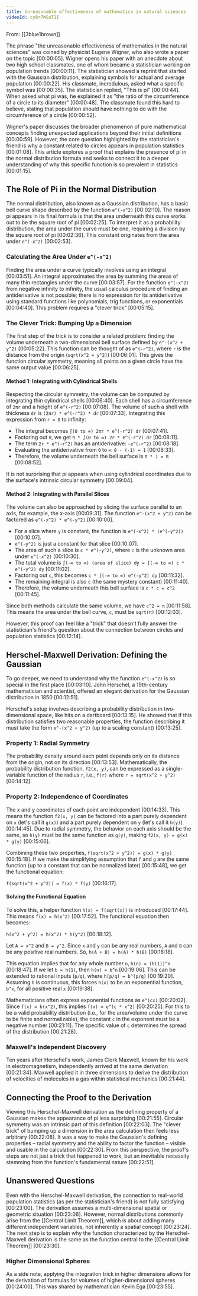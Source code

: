 ```yaml
---
title: Unreasonable effectiveness of mathematics in natural sciences
videoId: cy8r7WSuT1I
---
```


From: [[3blue1brown]] <br/> 

The phrase "the unreasonable effectiveness of mathematics in the natural sciences" was coined by physicist Eugene Wigner, who also wrote a paper on the topic <a class="yt-timestamp" data-t="00:00:05">[00:00:05]</a>. Wigner opens his paper with an anecdote about two high school classmates, one of whom became a statistician working on population trends <a class="yt-timestamp" data-t="00:00:11">[00:00:11]</a>. The statistician showed a reprint that started with the Gaussian distribution, explaining symbols for actual and average population <a class="yt-timestamp" data-t="00:00:22">[00:00:22]</a>. His classmate, incredulous, asked what a specific symbol was <a class="yt-timestamp" data-t="00:00:35">[00:00:35]</a>. The statistician replied, "This is pi" <a class="yt-timestamp" data-t="00:00:44">[00:00:44]</a>. When asked what pi was, he explained it as "the ratio of the circumference of a circle to its diameter" <a class="yt-timestamp" data-t="00:00:48">[00:00:48]</a>. The classmate found this hard to believe, stating that population should have nothing to do with the circumference of a circle <a class="yt-timestamp" data-t="00:00:52">[00:00:52]</a>.

Wigner's paper discusses the broader phenomenon of pure mathematical concepts finding unexpected applications beyond their initial definitions <a class="yt-timestamp" data-t="00:00:59">[00:00:59]</a>. However, the core question highlighted by the statistician's friend is why a constant related to circles appears in population statistics <a class="yt-timestamp" data-t="00:01:08">[00:01:08]</a>. This article explores a proof that explains the presence of pi in the normal distribution formula and seeks to connect it to a deeper understanding of why this specific function is so prevalent in statistics <a class="yt-timestamp" data-t="00:01:15">[00:01:15]</a>.

## The Role of Pi in the Normal Distribution

The normal distribution, also known as a Gaussian distribution, has a basic bell curve shape described by the function `e^(-x^2)` <a class="yt-timestamp" data-t="00:02:10">[00:02:10]</a>. The reason pi appears in its final formula is that the area underneath this curve works out to be the square root of pi <a class="yt-timestamp" data-t="00:02:25">[00:02:25]</a>. To interpret it as a probability distribution, the area under the curve must be one, requiring a division by the square root of pi <a class="yt-timestamp" data-t="00:02:36">[00:02:36]</a>. This constant originates from the area under `e^(-x^2)` <a class="yt-timestamp" data-t="00:02:53">[00:02:53]</a>.

### Calculating the Area Under `e^(-x^2)`

Finding the area under a curve typically involves using an integral <a class="yt-timestamp" data-t="00:03:51">[00:03:51]</a>. An integral approximates the area by summing the areas of many thin rectangles under the curve <a class="yt-timestamp" data-t="00:03:57">[00:03:57]</a>. For the function `e^(-x^2)` from negative infinity to infinity, the usual calculus procedure of finding an antiderivative is not possible; there is no expression for its antiderivative using standard functions like polynomials, trig functions, or exponentials <a class="yt-timestamp" data-t="00:04:40">[00:04:40]</a>. This problem requires a "clever trick" <a class="yt-timestamp" data-t="00:05:15">[00:05:15]</a>.

### The Clever Trick: Bumping Up a Dimension

The first step of the trick is to consider a related problem: finding the volume underneath a two-dimensional bell surface defined by `e^-(x^2 + y^2)` <a class="yt-timestamp" data-t="00:05:22">[00:05:22]</a>. This function can be thought of as `e^(-r^2)`, where `r` is the distance from the origin (`sqrt(x^2 + y^2)`) <a class="yt-timestamp" data-t="00:06:01">[00:06:01]</a>. This gives the function circular symmetry, meaning all points on a given circle have the same output value <a class="yt-timestamp" data-t="00:06:25">[00:06:25]</a>.

#### Method 1: Integrating with Cylindrical Shells

Respecting the circular symmetry, the volume can be computed by integrating thin cylindrical shells <a class="yt-timestamp" data-t="00:06:40">[00:06:40]</a>. Each shell has a circumference of `2πr` and a height of `e^(-r^2)` <a class="yt=" yt-timestamp data-t="00:07:08">[00:07:08]</a>. The volume of such a shell with thickness `dr` is `(2πr) * e^(-r^2) * dr` <a class="yt-timestamp" data-t="00:07:33">[00:07:33]</a>. Integrating this expression from `r = 0` to infinity:

*   The integral becomes `∫(0 to ∞) 2πr * e^(-r^2) dr` <a class="yt-timestamp" data-t="00:07:41">[00:07:41]</a>.
*   Factoring out `π`, we get `π * ∫(0 to ∞) 2r * e^(-r^2) dr` <a class="yt-timestamp" data-t="00:08:11">[00:08:11]</a>.
*   The term `2r * e^(-r^2)` has an antiderivative: `-e^(-r^2)` <a class="yt-timestamp" data-t="00:08:18">[00:08:18]</a>.
*   Evaluating the antiderivative from `0` to `∞`: `0 - (-1) = 1` <a class="yt-timestamp" data-t="00:08:33">[00:08:33]</a>.
*   Therefore, the volume underneath the bell surface is `π * 1 = π` <a class="yt-timestamp" data-t="00:08:52">[00:08:52]</a>.

It is not surprising that pi appears when using cylindrical coordinates due to the surface's intrinsic circular symmetry <a class="yt-timestamp" data-t="00:09:04">[00:09:04]</a>.

#### Method 2: Integrating with Parallel Slices

The volume can also be approached by slicing the surface parallel to an axis, for example, the x-axis <a class="yt-timestamp" data-t="00:09:31">[00:09:31]</a>. The function `e^-(x^2 + y^2)` can be factored as `e^(-x^2) * e^(-y^2)` <a class="yt-timestamp" data-t="00:09:57">[00:10:00]</a>.

*   For a slice where `y` is constant, the function is `e^(-x^2) * (e^(-y^2))` <a class="yt-timestamp" data-t="00:10:07">[00:10:07]</a>.
*   `e^(-y^2)` is just a constant for that slice <a class="yt-timestamp" data-t="00:10:07">[00:10:07]</a>.
*   The area of such a slice is `c * e^(-y^2)`, where `c` is the unknown area under `e^(-x^2)` <a class="yt-timestamp" data-t="00:10:30">[00:10:30]</a>.
*   The total volume is `∫(-∞ to ∞) (area of slice) dy = ∫(-∞ to ∞) c * e^(-y^2) dy` <a class="yt-timestamp" data-t="00:11:02">[00:11:02]</a>.
*   Factoring out `c`, this becomes `c * ∫(-∞ to ∞) e^(-y^2) dy` <a class="yt-timestamp" data-t="00:11:32">[00:11:32]</a>.
*   The remaining integral is also `c` (the same mystery constant) <a class="yt-timestamp" data-t="00:11:40">[00:11:40]</a>.
*   Therefore, the volume underneath this bell surface is `c * c = c^2` <a class="yt-timestamp" data-t="00:11:45">[00:11:45]</a>.

Since both methods calculate the same volume, we have `c^2 = π` <a class="yt-timestamp" data-t="00:11:58">[00:11:58]</a>. This means the area under the bell curve, `c`, must be `sqrt(π)` <a class="yt-timestamp" data-t="00:12:03">[00:12:03]</a>.

However, this proof can feel like a "trick" that doesn't fully answer the statistician's friend's question about the connection between circles and population statistics <a class="yt-timestamp" data-t="00:12:14">[00:12:14]</a>.

## Herschel-Maxwell Derivation: Defining the Gaussian

To go deeper, we need to understand why the function `e^(-x^2)` is so special in the first place <a class="yt-timestamp" data-t="00:03:10">[00:03:10]</a>. John Herschel, a 19th-century mathematician and scientist, offered an elegant derivation for the Gaussian distribution in 1850 <a class="yt=" yt-timestamp data-t="00:12:51">[00:12:51]</a>.

Herschel's setup involves describing a probability distribution in two-dimensional space, like hits on a dartboard <a class="yt-timestamp" data-t="00:13:15">[00:13:15]</a>. He showed that if this distribution satisfies two reasonable properties, the function describing it must take the form `e^-(x^2 + y^2)` (up to a scaling constant) <a class="yt-timestamp" data-t="00:13:25">[00:13:25]</a>.

### Property 1: Radial Symmetry

The probability density around each point depends only on its distance from the origin, not on its direction <a class="yt-timestamp" data-t="00:13:53">[00:13:53]</a>. Mathematically, the probability distribution function, `f2(x, y)`, can be expressed as a single-variable function of the radius `r`, i.e., `f(r)` where `r = sqrt(x^2 + y^2)` <a class="yt-timestamp" data-t="00:14:12">[00:14:12]</a>.

### Property 2: Independence of Coordinates

The x and y coordinates of each point are independent <a class="yt-timestamp" data-t="00:14:33">[00:14:33]</a>. This means the function `f2(x, y)` can be factored into a part purely dependent on `x` (let's call it `g(x)`) and a part purely dependent on `y` (let's call it `h(y)`) <a class="yt-timestamp" data-t="00:14:45">[00:14:45]</a>. Due to radial symmetry, the behavior on each axis should be the same, so `h(y)` must be the same function as `g(y)`, making `f2(x, y) = g(x) * g(y)` <a class="yt-timestamp" data-t="00:15:06">[00:15:06]</a>.

Combining these two properties, `f(sqrt(x^2 + y^2)) = g(x) * g(y)` <a class="yt-timestamp" data-t="00:15:18">[00:15:18]</a>. If we make the simplifying assumption that `f` and `g` are the same function (up to a constant that can be normalized later) <a class="yt-timestamp" data-t="00:15:48">[00:15:48]</a>, we get the functional equation:

`f(sqrt(x^2 + y^2)) = f(x) * f(y)` <a class="yt-timestamp" data-t="00:16:17">[00:16:17]</a>.

#### Solving the Functional Equation

To solve this, a helper function `h(x) = f(sqrt(x))` is introduced <a class="yt-timestamp" data-t="00:17:44">[00:17:44]</a>. This means `f(x) = h(x^2)` <a class="yt-timestamp" data-t="00:17:52">[00:17:52]</a>.
The functional equation then becomes:

`h(x^2 + y^2) = h(x^2) * h(y^2)` <a class="yt-timestamp" data-t="00:18:12">[00:18:12]</a>.

Let `A = x^2` and `B = y^2`. Since `x` and `y` can be any real numbers, `A` and `B` can be any positive real numbers.
So, `h(A + B) = h(A) * h(B)` <a class="yt-timestamp" data-t="00:18:18">[00:18:18]</a>.

This equation implies that for any whole number `n`, `h(n) = (h(1))^n` <a class="yt-timestamp" data-t="00:18:47">[00:18:47]</a>. If we let `b = h(1)`, then `h(n) = b^n` <a class="yt-timestamp" data-t="00:19:06">[00:19:06]</a>. This can be extended to rational inputs (`p/q`), where `h(p/q) = b^(p/q)` <a class="yt-timestamp" data-t="00:19:20">[00:19:20]</a>. Assuming `h` is continuous, this forces `h(x)` to be an exponential function, `b^x`, for all positive real `x` <a class="yt-timestamp" data-t="00:19:38">[00:19:38]</a>.

Mathematicians often express exponential functions as `e^(cx)` <a class="yt-timestamp" data-t="00:20:02">[00:20:02]</a>.
Since `f(x) = h(x^2)`, this implies `f(x) = e^(c * x^2)` <a class="yt-timestamp" data-t="00:20:25">[00:20:25]</a>.
For this to be a valid probability distribution (i.e., for the area/volume under the curve to be finite and normalizable), the constant `c` in the exponent must be a negative number <a class="yt-timestamp" data-t="00:21:11">[00:21:11]</a>. The specific value of `c` determines the spread of the distribution <a class="yt-timestamp" data-t="00:21:28">[00:21:28]</a>.

### Maxwell's Independent Discovery

Ten years after Herschel's work, James Clerk Maxwell, known for his work in electromagnetism, independently arrived at the same derivation <a class="yt-timestamp" data-t="00:21:34">[00:21:34]</a>. Maxwell applied it in three dimensions to derive the distribution of velocities of molecules in a gas within statistical mechanics <a class="yt-timestamp" data-t="00:21:44">[00:21:44]</a>.

## Connecting the Proof to the Derivation

Viewing this Herschel-Maxwell derivation as the defining property of a Gaussian makes the appearance of pi less surprising <a class="yt-timestamp" data-t="00:21:55">[00:21:55]</a>. Circular symmetry was an intrinsic part of this definition <a class="yt-timestamp" data-t="00:22:03">[00:22:03]</a>. The "clever trick" of bumping up a dimension in the area calculation then feels less arbitrary <a class="yt-timestamp" data-t="00:22:08">[00:22:08]</a>. It was a way to make the Gaussian's defining properties – radial symmetry and the ability to factor the function – visible and usable in the calculation <a class="yt-timestamp" data-t="00:22:30">[00:22:30]</a>. From this perspective, the proof's steps are not just a trick that happened to work, but an inevitable necessity stemming from the function's fundamental nature <a class="yt-timestamp" data-t="00:22:51">[00:22:51]</a>.

## Unanswered Questions

Even with the Herschel-Maxwell derivation, the connection to real-world population statistics (as per the statistician's friend) is not fully satisfying <a class="yt-timestamp" data-t="00:23:00">[00:23:00]</a>. The derivation assumes a multi-dimensional spatial or geometric situation <a class="yt-timestamp" data-t="00:23:06">[00:23:06]</a>. However, normal distributions commonly arise from the [[Central Limit Theorem]], which is about adding many different independent variables, not inherently a spatial concept <a class="yt-timestamp" data-t="00:23:24">[00:23:24]</a>. The next step is to explain why the function characterized by the Herschel-Maxwell derivation is the same as the function central to the [[Central Limit Theorem]] <a class="yt-timestamp" data-t="00:23:30">[00:23:30]</a>.

### Higher Dimensional Spheres

As a side note, applying the integration trick in higher dimensions allows for the derivation of formulas for volumes of higher-dimensional spheres <a class="yt-timestamp" data-t="00:24:00">[00:24:00]</a>. This was shared by mathematician Kevin Ega <a class="yt-timestamp" data-t="00:23:55">[00:23:55]</a>.